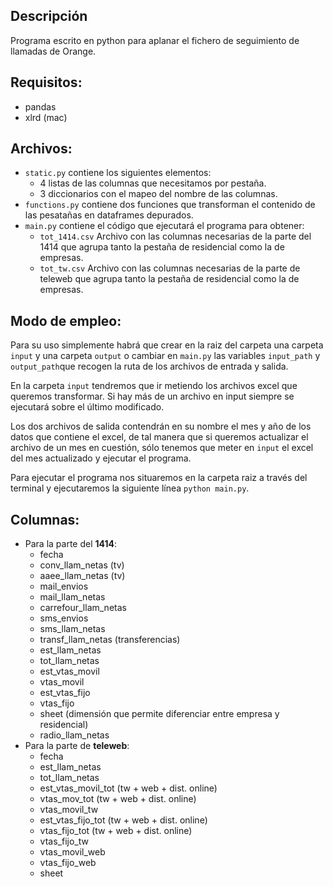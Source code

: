 ## Descripción 
Programa escrito en python para aplanar el fichero de seguimiento de llamadas de Orange.

## Requisitos:
- pandas
- xlrd (mac)

## Archivos:
- `static.py` contiene los siguientes elementos:
    - 4 listas de las columnas que necesitamos por pestaña.
    - 3 diccionarios con el mapeo del nombre de las columnas.
- `functions.py` contiene dos funciones que transforman el contenido de las pesatañas en dataframes depurados.
- `main.py` contiene el código que ejecutará el programa para obtener:
    - `tot_1414.csv` Archivo con las columnas necesarias de la parte del 1414 que agrupa tanto la pestaña de residencial como la de empresas.
    - `tot_tw.csv` Archivo con las columnas necesarias de la parte de teleweb que agrupa tanto la pestaña de residencial como la de empresas.

## Modo de empleo:
Para su uso simplemente habrá que crear en la raiz del carpeta una carpeta `input` y una carpeta `output` o cambiar en `main.py` las variables `input_path` y `output_path`que recogen la ruta de los archivos de entrada y salida.

En la carpeta `input` tendremos que ir metiendo los archivos excel que queremos transformar. Si hay más de un archivo en input siempre se ejecutará sobre el último modificado.

Los dos archivos de salida contendrán en su nombre el mes y año de los datos que contiene el excel, de tal manera que si queremos actualizar el archivo de un mes en cuestión, sólo tenemos que meter en `input` el excel del mes actualizado y ejecutar el programa.

Para ejecutar el programa nos situaremos en la carpeta raiz a través del terminal y ejecutaremos la siguiente línea
`python main.py`.


## Columnas: 
- Para la parte del **1414**:
    - fecha
    - conv_llam_netas (tv)
    - aaee_llam_netas (tv)
    - mail_envios
    - mail_llam_netas
    - carrefour_llam_netas
    - sms_envios
    - sms_llam_netas
    - transf_llam_netas (transferencias)
    - est_llam_netas
    - tot_llam_netas
    - est_vtas_movil
    - vtas_movil
    - est_vtas_fijo
    - vtas_fijo
    - sheet (dimensión que permite diferenciar entre empresa y residencial)
    - radio_llam_netas
- Para la parte de **teleweb**:
    - fecha
    - est_llam_netas
    - tot_llam_netas
    - est_vtas_movil_tot (tw + web + dist. online)
    - vtas_mov_tot (tw + web + dist. online)
    - vtas_movil_tw
    - est_vtas_fijo_tot (tw + web + dist. online)
    - vtas_fijo_tot (tw + web + dist. online)
    - vtas_fijo_tw
    - vtas_movil_web
    - vtas_fijo_web
    - sheet





